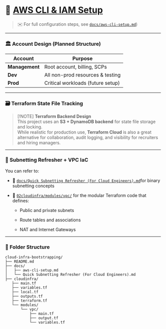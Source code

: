 # 📌 [AWS CLI & IAM Setup](https://github.com/OOyaluade/cloud-infra-bootstrapping/tree/main/docs)

> ✉️ For full configuration steps, see [`docs/aws-cli-setup.md`](https://github.com/OOyaluade/cloud-infra-bootstrapping/blob/main/docs/aws-cli-setup.md.md))

---

### 🏛️ Account Design (Planned Structure)

|Account|Purpose|
|---|---|
|**Management**|Root account, billing, SCPs|
|**Dev**|All non-prod resources & testing|
|**Prod**|Critical workloads (future setup)|

---

### 🗃️ Terraform State File Tracking

> [!NOTE] **Terraform Backend Design**  
> This project uses an **S3 + DynamoDB backend** for state file storage and locking.  
> While realistic for production use, **Terraform Cloud** is also a great alternative for collaboration, audit logging, and visibility for recruiters and hiring managers.

---

### 🧠 Subnetting Refresher + VPC IaC

You can refer to:

- 📄 [`docs/Quick Subnetting Refresher (For Cloud Engineers).md`](https://github.com/OOyaluade/cloud-infra-bootstrapping/blob/main/docs/Quick%20Subnetting%20Refresher%20\(For%20Cloud%20Engineers\).md)for binary subnetting concepts
    
- 🧱 [`02cloudinfra/modules/vpc/`](https://github.com/OOyaluade/cloud-infra-bootstrapping/tree/main/cloudinfra) for the modular Terraform code that defines:
    
    - Public and private subnets
        
    - Route tables and associations
        
    - NAT and Internet Gateways
        

---

### 📁 Folder Structure

```plaintext
cloud-infra-bootstrapping/
├── README.md
├── docs/
│   ├── aws-cli-setup.md
│   └── Quick Subnetting Refresher (For Cloud Engineers).md
├── cloudinfra/
   ├── main.tf
   ├── variables.tf
   ├── local.tf
   ├── outputs.tf
   ├── terraform.tf        
   └── modules/
       └── vpc/
           ├── main.tf
           ├── output.tf
           └── variables.tf

```
